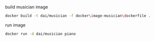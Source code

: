 build musician image

```bash
docker build -t dai/musician -f docker\image-musician\dockerfile .
```

run image

```bash
docker run -d dai/musician piano
```